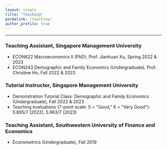 ```yaml
---
layout: single
title: "Teaching"
permalink: /teaching/
author_profile: true
---
```


------
### Teaching Assistant, Singapore Management University
- ECON622 Macroeconomics II (PhD), Prof. Jianhuan Xu, Spring 2022 & 2023
- ECON243 Demographic and Family Economics (Undergraduate), Prof. Christine Ho, Fall 2022 & 2023

### Tutorial Instructor, Singapore Management University
- Demonstration Tutorial Class: Demographic and Family Economics (Undergraduate), Fall 2022 & 2023
- Teaching evaluations (7-point scale: 5 = "Good," 6 = "Very Good"): 5.895/7 (2022), 5.963/7 (2023)

### Teaching Assistant, Southwestern University of Finance and Economics
- Econometrics (Undergraduate), Fall 2019
